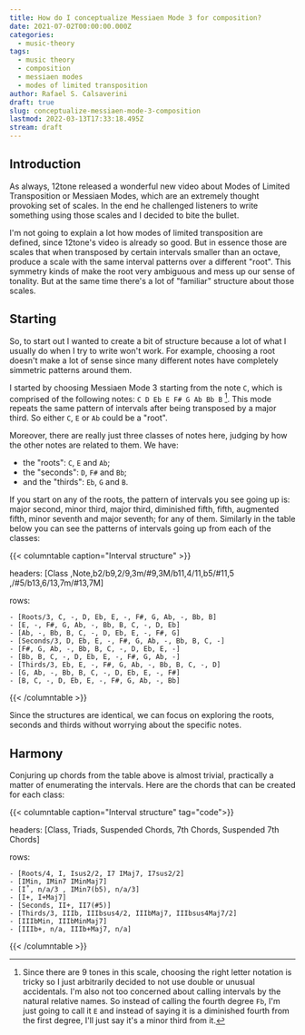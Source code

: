 ```yaml
---
title: How do I conceptualize Messiaen Mode 3 for composition?
date: 2021-07-02T00:00:00.000Z
categories:
  - music-theory
tags:
  - music theory
  - composition
  - messiaen modes
  - modes of limited transposition
author: Rafael S. Calsaverini
draft: true
slug: conceptualize-messiaen-mode-3-composition
lastmod: 2022-03-13T17:33:18.495Z
stream: draft
---
```


## Introduction

As always, 12tone released a wonderful new video about Modes of Limited Transposition or Messiaen Modes, which are an extremely thought provoking set of scales. In the end he challenged listeners to write something using those scales and I decided to bite the bullet.

I'm not going to explain a lot how modes of limited transposition are defined, since 12tone's video is already so good. But in essence those are scales that when transposed by certain intervals smaller than an octave, produce a scale with the same interval patterns over a different "root". This symmetry kinds of make the root very ambiguous and mess up our sense of tonality. But at the same time there's a lot of "familiar" structure about those scales.

## Starting

So, to start out I wanted to create a bit of structure because a lot of what I usually do when I try to write won't work. For example, choosing a root doesn't make a lot of sense since many different notes have completely simmetric patterns around them.

I started by choosing Messiaen Mode 3 starting from the note `C`, which is comprised of the following notes: `C D Eb E F# G Ab Bb B` [^footnote1]. This mode repeats the same pattern of intervals after being transposed by a major third. So either `C`, `E` or `Ab` could be a "root".

Moreover, there are really just three classes of notes here, judging by how the other notes are related to them. We have:

- the "roots": `C`, `E` and `Ab`;
- the "seconds": `D`, `F#` and `Bb`;
- and the "thirds": `Eb`, `G` and `B`.

If you start on any of the roots, the pattern of intervals you see going up is: major second, minor third, major third, diminished fifth, fifth, augmented fifth, minor seventh and major seventh; for any of them. Similarly in the table below you can see the patterns of intervals going up from each of the classes:

{{< columntable caption="Interval structure" >}}

headers: [Class ,Note,b2/b9,2/9,3m/#9,3M/b11,4/11,b5/#11,5 ,/#5/b13,6/13,7m/#13,7M]

rows:

    - [Roots/3, C, -, D, Eb, E, -, F#, G, Ab, -, Bb, B]
    - [E, -, F#, G, Ab, -, Bb, B, C, -, D, Eb]
    - [Ab, -, Bb, B, C, -, D, Eb, E, -, F#, G]
    - [Seconds/3, D, Eb, E, -, F#, G, Ab, -, Bb, B, C, -]
    - [F#, G, Ab, -, Bb, B, C, -, D, Eb, E, -]
    - [Bb, B, C, -, D, Eb, E, -, F#, G, Ab, -]
    - [Thirds/3, Eb, E, -, F#, G, Ab, -, Bb, B, C, -, D]
    - [G, Ab, -, Bb, B, C, -, D, Eb, E, -, F#]
    - [B, C, -, D, Eb, E, -, F#, G, Ab, -, Bb]

{{< /columntable >}}

Since the structures are identical, we can focus on exploring the roots, seconds and thirds without worrying about the specific notes.

## Harmony

Conjuring up chords from the table above is almost trivial, practically a matter of enumerating the intervals. Here are the chords that can be created for each class:

{{< columntable caption="Interval structure" tag="code">}}

headers: [Class, Triads, Suspended Chords, 7th Chords, Suspended 7th Chords]

rows:

    - [Roots/4, I, Isus2/2, I7 IMaj7, I7sus2/2]
    - [IMin, IMin7 IMinMaj7]
    - [I˚, n/a/3 , IMin7(b5), n/a/3]
    - [I+, I+Maj7]
    - [Seconds, II+, II7(#5)]
    - [Thirds/3, IIIb, IIIbsus4/2, IIIbMaj7, IIIbsus4Maj7/2]
    - [IIIbMin, IIIbMinMaj7]
    - [IIIb+, n/a, IIIb+Maj7, n/a]

{{< /columntable >}}

[^footnote1]: Since there are 9 tones in this scale, choosing the right letter notation is tricky so I just arbitrarily decided to not use double or unusual accidentals. I'm also not too concerned about calling intervals by the natural relative names. So instead of calling the fourth degree `Fb`, I'm just going to call it `E` and instead of saying it is a diminished fourth from the first degree, I'll just say it's a minor third from it.
